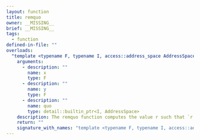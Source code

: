 ```yaml
---
layout: function
title: remquo
owner: __MISSING__
brief: __MISSING__
tags:
  - function
defined-in-file: ""
overloads:
  "template <typename F, typename I, access::address_space AddressSpace, detail::enable_if_t<((detail::builtin::is_genfloat<F>::value && detail::builtin::is_genint<I>::value)), int> >\nF remquo(F, F, detail::builtin_ptr<I, AddressSpace>)":
    arguments:
      - description: ""
        name: x
        type: F
      - description: ""
        name: y
        type: F
      - description: ""
        name: quo
        type: detail::builtin_ptr<I, AddressSpace>
    description: The remquo function computes the value r such that `r = x - k * y`, where k is the integer nearest the exact value of x/y.
    return: ""
    signature_with_names: "template <typename F, typename I, access::address_space AddressSpace, detail::enable_if_t<((detail::builtin::is_genfloat<F>::value && detail::builtin::is_genint<I>::value)), int> >\nF remquo(F x, F y, detail::builtin_ptr<I, AddressSpace> quo)"
---
```

